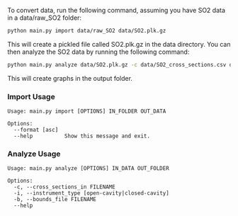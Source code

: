 To convert data, run the following command, assuming you have SO2 data in a data/raw_SO2 folder:

```bash
python main.py import data/raw_SO2 data/SO2.plk.gz
```

This will create a pickled file called SO2.plk.gz in the data directory. You can then analyze the SO2 data by running the following command:

```bash
python main.py analyze data/SO2.plk.gz -c data/SO2_cross_sections.csv output 
```

This will create graphs in the output folder.

### Import Usage

```
Usage: main.py import [OPTIONS] IN_FOLDER OUT_DATA

Options:
  --format [asc]
  --help          Show this message and exit.
```

### Analyze Usage

```
Usage: main.py analyze [OPTIONS] IN_DATA OUT_FOLDER

Options:
  -c, --cross_sections_in FILENAME
  -i, --instrument_type [open-cavity|closed-cavity]
  -b, --bounds_file FILENAME
  --help  

```
